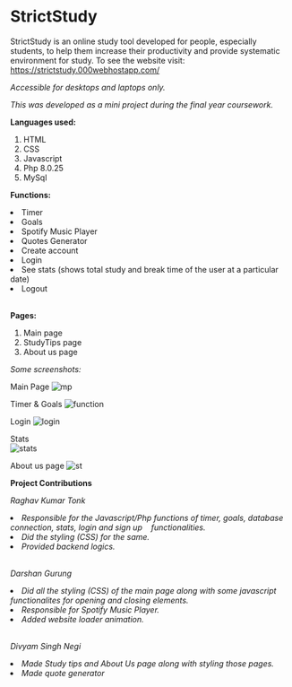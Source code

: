 # StrictStudy
StrictStudy is an online study tool developed for people, especially students, to help them increase their productivity and provide systematic environment for study.
To see the website visit: https://strictstudy.000webhostapp.com/ 

<i>Accessible for desktops and laptops only.</i>

<i>This was developed as a mini project during the final year coursework.</i>

<b>Languages used:</b>
1) HTML
2) CSS
3) Javascript 
4) Php 8.0.25
5) MySql 

<b>Functions:</b>
<li>Timer</li>
<li>Goals</li>
<li>Spotify Music Player</li>
<li>Quotes Generator</li>
<li>Create account</li> 
<li>Login</li>
<li>See stats (shows total study and break time of the user at a particular date)</li> 
<li>Logout</li><br>

<b>Pages:</b>
1) Main page
2) StudyTips page
3) About us page 

<i>Some screenshots:</i>

Main Page
![mp](https://user-images.githubusercontent.com/113721512/218655466-264c1897-b483-4b02-98a5-609be74e01f1.PNG)

Timer & Goals 
![function](https://user-images.githubusercontent.com/113721512/218657504-cbde3f2e-10f3-4e7c-be9d-bea11eff471b.PNG)

Login
![login](https://user-images.githubusercontent.com/113721512/218658573-d9829859-d0a7-4490-aff6-57d1e6f5563e.PNG) 

Stats<br>
![stats](https://user-images.githubusercontent.com/113721512/218658650-bc034c3e-bfe0-4eda-af8a-ce53aa529456.PNG)

About us page
![st](https://user-images.githubusercontent.com/113721512/218658614-1d3d0670-80c2-44b0-b453-6b4c98ad830c.PNG)


<b>Project Contributions</b>

<i>Raghav Kumar Tonk
  <li> Responsible for the Javascript/Php functions of timer, goals, database connection, stats, login and sign up &nbsp;&nbsp;&nbsp;functionalities.</li>
  <li> Did the styling (CSS) for the same.</li>
  <li> Provided backend logics. </li><br>
  
Darshan Gurung
  <li> Did all the styling (CSS) of the main page along with some javascript functionalites for opening and closing elements.</li>
  <li> Responsible for Spotify Music Player.</li>
  <li> Added website loader animation.</li><br>
  
Divyam Singh Negi
  <li> Made Study tips and About Us page along with styling those pages.</li>
  <li> Made quote generator</li><br>
  
